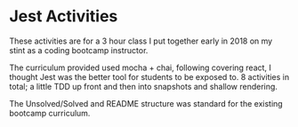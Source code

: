 # Jest Activities

These activities are for a 3 hour class I put together early in 2018 on my stint as a coding bootcamp instructor.

The curriculum provided used mocha + chai, following covering react, I thought Jest was the better tool for students to be exposed to. 8 activities in total; a little TDD up front and then into snapshots and shallow rendering.

The Unsolved/Solved and README structure was standard for the existing bootcamp curriculum.
